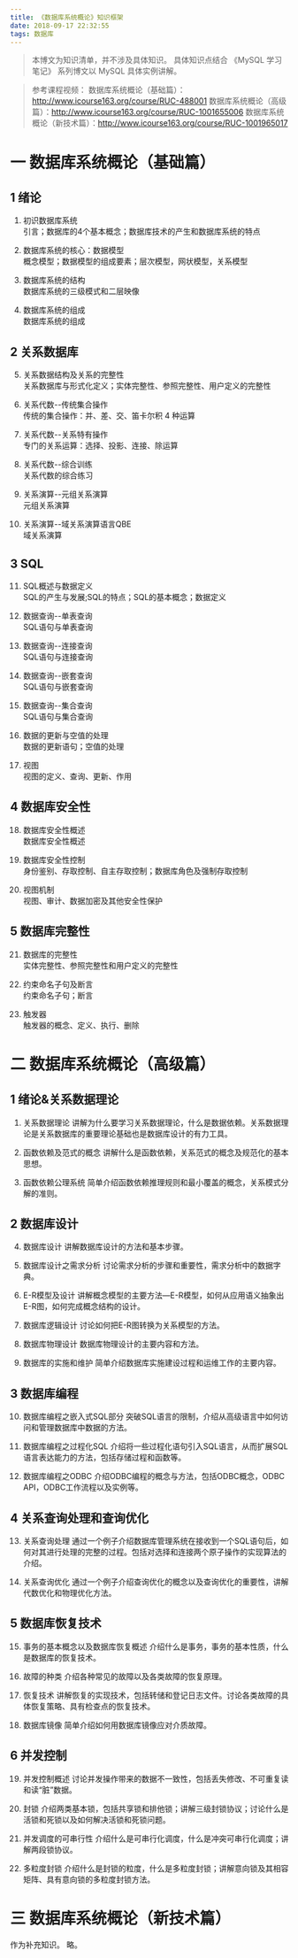 ```yaml
---
title: 《数据库系统概论》知识框架
date: 2018-09-17 22:32:55
tags: 数据库
---
```

> 本博文为知识清单，并不涉及具体知识。
具体知识点结合 《MySQL 学习笔记》 系列博文以 MySQL 具体实例讲解。

> 参考课程视频：
数据库系统概论（基础篇）：http://www.icourse163.org/course/RUC-488001
数据库系统概论（高级篇）：http://www.icourse163.org/course/RUC-1001655006
数据库系统概论（新技术篇）：http://www.icourse163.org/course/RUC-1001965017

# 一 数据库系统概论（基础篇）
## 1 绪论
1. 初识数据库系统		        
引言；数据库的4个基本概念；数据库技术的产生和数据库系统的特点

2. 数据库系统的核心：数据模型	
概念模型；数据模型的组成要素；层次模型，网状模型，关系模型

3. 数据库系统的结构		
数据库系统的三级模式和二层映像

4. 数据库系统的组成		
数据库系统的组成

## 2 关系数据库
5. 关系数据结构及关系的完整性	
关系数据库与形式化定义；实体完整性、参照完整性、用户定义的完整性

6. 关系代数--传统集合操作		
传统的集合操作：并、差、交、笛卡尔积 4 种运算

7. 关系代数--关系特有操作		
专门的关系运算：选择、投影、连接、除运算

8. 关系代数--综合训练				
关系代数的综合练习

9. 关系演算--元组关系演算			
元组关系演算

10. 关系演算--域关系演算语言QBE		
域关系演算

## 3 SQL
11. SQL概述与数据定义			
SQL的产生与发展;SQL的特点；SQL的基本概念；数据定义

12. 数据查询--单表查询			
SQL语句与单表查询

13. 数据查询--连接查询			
SQL语句与连接查询

14. 数据查询--嵌套查询			
SQL语句与嵌套查询

15. 数据查询--集合查询			
SQL语句与集合查询

16. 数据的更新与空值的处理		
数据的更新语句；空值的处理

17. 视图							
视图的定义、查询、更新、作用

## 4 数据库安全性
18. 数据库安全性概述				
数据库安全性概述

19. 数据库安全性控制				
身份鉴别、存取控制、自主存取控制；数据库角色及强制存取控制

20. 视图机制						
视图、审计、数据加密及其他安全性保护

## 5 数据库完整性
21. 数据库的完整性				
实体完整性、参照完整性和用户定义的完整性

22. 约束命名子句及断言			
约束命名子句；断言

23. 触发器						
触发器的概念、定义、执行、删除

# 二 数据库系统概论（高级篇）
## 1 绪论&关系数据理论
1. 关系数据理论
讲解为什么要学习关系数据理论，什么是数据依赖。关系数据理论是关系数据库的重要理论基础也是数据库设计的有力工具。

2. 函数依赖及范式的概念
讲解什么是函数依赖，关系范式的概念及规范化的基本思想。

3. 函数依赖公理系统
简单介绍函数依赖推理规则和最小覆盖的概念，关系模式分解的准则。

## 2 数据库设计
4. 数据库设计
讲解数据库设计的方法和基本步骤。

5. 数据库设计之需求分析
讨论需求分析的步骤和重要性，需求分析中的数据字典。

6. E-R模型及设计
讲解概念模型的主要方法—E-R模型，如何从应用语义抽象出E-R图，如何完成概念结构的设计。

7. 数据库逻辑设计
讨论如何把E-R图转换为关系模型的方法。

8. 数据库物理设计
数据库物理设计的主要内容和方法。

9. 数据库的实施和维护
简单介绍数据库实施建设过程和运维工作的主要内容。

## 3 数据库编程
10. 数据库编程之嵌入式SQL部分
突破SQL语言的限制，介绍从高级语言中如何访问和管理数据库中数据的方法。

11. 数据库编程之过程化SQL
介绍将一些过程化语句引入SQL语言，从而扩展SQL语言表达能力的方法，包括存储过程和函数等。

12. 数据库编程之ODBC
介绍ODBC编程的概念与方法，包括ODBC概念，ODBC API，ODBC工作流程以及实例等。

## 4 关系查询处理和查询优化
13. 关系查询处理
通过一个例子介绍数据库管理系统在接收到一个SQL语句后，如何对其进行处理的完整的过程。包括对选择和连接两个原子操作的实现算法的介绍。

14. 关系查询优化
通过一个例子介绍查询优化的概念以及查询优化的重要性，讲解代数优化和物理优化方法。

## 5 数据库恢复技术
15. 事务的基本概念以及数据库恢复概述
介绍什么是事务，事务的基本性质，什么是数据库的恢复技术。

16. 故障的种类
介绍各种常见的故障以及各类故障的恢复原理。

17. 恢复技术
讲解恢复的实现技术，包括转储和登记日志文件。讨论各类故障的具体恢复策略、具有检查点的恢复技术。

18. 数据库镜像
简单介绍如何用数据库镜像应对介质故障。

## 6 并发控制
19. 并发控制概述
讨论并发操作带来的数据不一致性，包括丢失修改、不可重复读和读“脏”数据。

20. 封锁
介绍两类基本锁，包括共享锁和排他锁；讲解三级封锁协议；讨论什么是活锁和死锁以及如何解决活锁和死锁问题。

21. 并发调度的可串行性
介绍什么是可串行化调度，什么是冲突可串行化调度；讲解两段锁协议。

22. 多粒度封锁
介绍什么是封锁的粒度，什么是多粒度封锁；讲解意向锁及其相容矩阵、具有意向锁的多粒度封锁方法。

# 三 数据库系统概论（新技术篇）
作为补充知识。
略。